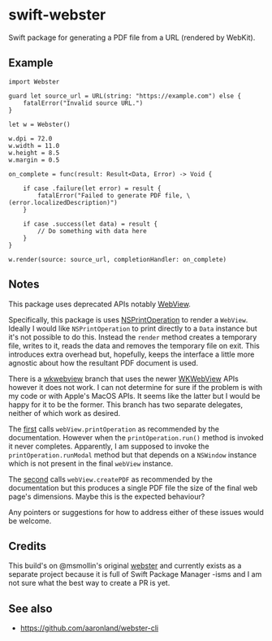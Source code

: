 # swift-webster

Swift package for generating a PDF file from a URL (rendered by WebKit).

## Example

```
import Webster

guard let source_url = URL(string: "https://example.com") else {
    fatalError("Invalid source URL.")
}

let w = Webster()

w.dpi = 72.0
w.width = 11.0
w.height = 8.5
w.margin = 0.5

on_complete = func(result: Result<Data, Error) -> Void {

    if case .failure(let error) = result {
        fatalError("Failed to generate PDF file, \(error.localizedDescription)")
    }

    if case .success(let data) = result {
        // Do something with data here
    }
}

w.render(source: source_url, completionHandler: on_complete)
```

## Notes

This package uses deprecated APIs notably [WebView](https://developer.apple.com/documentation/webkit/webview).

Specifically, this package is uses [NSPrintOperation](https://developer.apple.com/documentation/appkit/nsprintoperation) to render a `WebView`. Ideally I would like `NSPrintOperation` to print directly to a `Data` instance but it's not possible to do this. Instead the `render` method creates a temporary file, writes to it, reads the data and removes the temporary file on exit. This introduces extra overhead but, hopefully, keeps the interface a little more agnostic about how the resultant PDF document is used.

There is a [wkwebview](https://github.com/aaronland/swift-webster/tree/wkwebview) branch that uses the newer [WKWebView](https://developer.apple.com/documentation/webkit/wkwebview) APIs however it does not work. I can not determine for sure if the problem is with my code or with Apple's MacOS APIs. It seems like the latter but I would be happy for it to be the former. This branch has two separate delegates, neither of which work as desired.

The [first](https://github.com/aaronland/swift-webster/blob/wkwebview/Sources/Webster/WKWebViewNSPrintDelegate.swift) calls `webView.printOperation` as recommended by the documentation. However when the `printOperation.run()` method is invoked it never completes. Apparently, I am supposed to invoke the `printOperation.runModal` method but that depends on a `NSWindow` instance which is not present in the final `webView` instance.

The [second](https://github.com/aaronland/swift-webster/blob/wkwebview/Sources/Webster/WKWebViewPDFDelegate.swift) calls `webView.createPDF` as recommended by the documentation but this produces a single PDF file the size of the final web page's dimensions. Maybe this is the expected behaviour?

Any pointers or suggestions for how to address either of these issues would be welcome.

## Credits

This build's on @msmollin's original [webster](https://github.com/msmollin/webster) and currently exists as a separate project because it is full of Swift Package Manager -isms and I am not sure what the best way to create a PR is yet.

## See also

* https://github.com/aaronland/webster-cli
